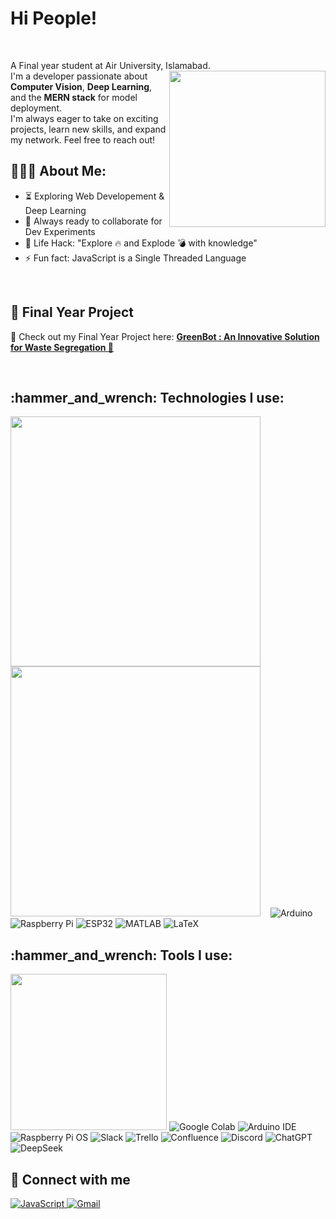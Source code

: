 
  <h1>Hi People!</h1><br>
 <p>A Final year student at Air University, Islamabad.<br>
   <img align='right' src='https://octodex.github.com/images/hula_loop_octodex03.gif' width='250'>
  I'm a developer passionate about <strong>Computer Vision</strong>, <strong>Deep Learning</strong>, and the <strong>MERN stack</strong> for model deployment.<br>
  I'm always eager to take on exciting projects, learn new skills, and expand my network. Feel free to reach out!
</p>
<h2 align="left">👨🏻‍💻 About Me:</h2>

- :hourglass_flowing_sand: Exploring Web Developement & Deep Learning
- :rocket: Always ready to collaborate for Dev Experiments
- :dart: Life Hack: "Explore :fire: and Explode :bomb: with knowledge"
- :zap: Fun fact: JavaScript is a Single Threaded Language <be>

<br>
 <!-- Add this below the paragraph or anywhere you want to highlight your project -->
<h2 align="left">📌 Final Year Project</h2>
<p>
  🔗 Check out my Final Year Project here:
  <a href="https://green-bot.vercel.app/" target="_blank">
    <strong>GreenBot : An Innovative Solution for Waste Segregation 🚀</strong>
  </a>
</p>
<br>
 
<h2 align="left">:hammer_and_wrench: Technologies I use:</h2>
<p align="left">
    <!-- Core Technologies -->
    <img src="https://skillicons.dev/icons?i=html,css,js,ts,react,nextjs,tailwind,bootstrap,mongodb" width="400" />
    <img src="https://skillicons.dev/icons?i=python,cpp,c,r" width="400" />
    <!-- AI & Deployment -->
    <img src="https://skillicons.dev/icons?i=aws" width="8" />
    <!-- Hardware -->
    <img src="https://img.shields.io/badge/Arduino-00979D?style=flat&logo=arduino&logoColor=white" alt="Arduino" />
    <img src="https://img.shields.io/badge/Raspberry_Pi-C51A4A?style=flat&logo=raspberrypi&logoColor=white" alt="Raspberry Pi" />
    <img src="https://img.shields.io/badge/ESP32-FFDD00?style=flat&logo=espressif&logoColor=black" alt="ESP32" />
    <!-- Other Languages -->
    <img src="https://img.shields.io/badge/MATLAB-0076A8?style=flat&logo=Mathworks&logoColor=white" alt="MATLAB" />
    <img src="https://img.shields.io/badge/LaTeX-008080?style=flat&logo=latex&logoColor=white" alt="LaTeX" />
</p>



<h2 align="left">:hammer_and_wrench: Tools I use:</h2>
<p align="left">
    <img src="https://skillicons.dev/icons?i=vscode,git,github,figma,postman" width="250" />
    <img src="https://img.shields.io/badge/Google_Colab-F9AB00?style=flat&logo=googlecolab&logoColor=black" alt="Google Colab" />
    <img src="https://img.shields.io/badge/Arduino_IDE-00979D?style=flat&logo=arduino&logoColor=white" alt="Arduino IDE" />
    <img src="https://img.shields.io/badge/Raspberry_Pi_OS-A22846?style=flat&logo=raspberrypi&logoColor=white" alt="Raspberry Pi OS" />
    <img src="https://img.shields.io/badge/Slack-4A154B?style=flat&logo=slack&logoColor=white" alt="Slack" />
    <img src="https://img.shields.io/badge/Trello-0052CC?style=flat&logo=trello&logoColor=white" alt="Trello" />
    <img src="https://img.shields.io/badge/Confluence-172B4D?style=flat&logo=confluence&logoColor=white" alt="Confluence" />
    <img src="https://img.shields.io/badge/Discord-5865F2?style=flat&logo=discord&logoColor=white" alt="Discord" />
    <img src="https://img.shields.io/badge/ChatGPT-10A37F?style=flat&logo=openai&logoColor=white" alt="ChatGPT" />
    <img src="https://img.shields.io/badge/DeepSeek-A020F0?style=flat&logoColor=white" alt="DeepSeek" />
</p>

## 👯 Connect with me
<p>
    <a href="https://www.linkedin.com/in/muhammad-burhan-ahmed-86ab7b10a/" target="_blank">
        <img alt="JavaScript" src="https://img.shields.io/badge/LinkedIn-0077B5?style=for-the-badge&logo=linkedin&logoColor=white">
    </a>
    <a href="https://mail.google.com/mail/?view=cm&fs=1&to=burhan.ahmed60090@gmail.com" target="_blank">
        <img alt="Gmail" src="https://img.shields.io/badge/Gmail-D14836?style=for-the-badge&logo=gmail&logoColor=white">
    </a>
</p>
<!--
**Burh2k/Burh2k** is a ✨ _special_ ✨ repository because its `README.md` (this file) appears on your GitHub profile.

Here are some ideas to get you started:

- 🔭 I’m currently working on ...
- 🌱 I’m currently learning ...
- 👯 I’m looking to collaborate on ...
- 🤔 I’m looking for help with ...
- 💬 Ask me about ...
- 📫 How to reach me: ...
- 😄 Pronouns: ...
- ⚡ Fun fact: ...
-->
